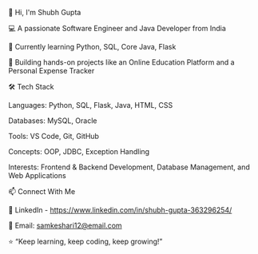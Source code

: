 👋 Hi, I'm Shubh Gupta

💻 A passionate Software Engineer and Java Developer from India

🌱 Currently learning Python, SQL, Core Java, Flask

🚀 Building hands-on projects like an Online Education Platform and a Personal Expense Tracker

🛠️ Tech Stack

Languages: Python, SQL, Flask, Java, HTML, CSS

Databases: MySQL, Oracle

Tools: VS Code, Git, GitHub

Concepts: OOP, JDBC, Exception Handling

Interests: Frontend & Backend Development, Database Management, and Web Applications


📫 Connect With Me

💼 LinkedIn - https://www.linkedin.com/in/shubh-gupta-363296254/

📧 Email: samkeshari12@email.com

⭐ “Keep learning, keep coding, keep growing!”

